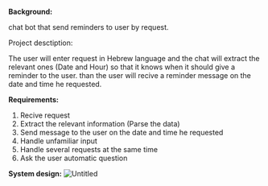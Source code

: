**Background:**

chat bot that send reminders to user by request.

Project desctiption:

The user will enter request in Hebrew language and the chat will extract the relevant ones (Date and Hour) so that it knows when it should give a reminder to the user. than the user will recive a reminder message on the date and time he requested.

**Requirements:**

1. Recive request
2. Extract the relevant information (Parse the data)
3. Send message to the user on the date and time he requested
4. Handle unfamiliar input
5. Handle several requests at the same time
6. Ask the user automatic question

**System design:**
![Untitled](https://prod-files-secure.s3.us-west-2.amazonaws.com/3a8b589c-58be-44f9-8034-05bda1e6b0ec/17db3cad-fa88-431d-b0e8-d89bae62c251/Untitled.png)
